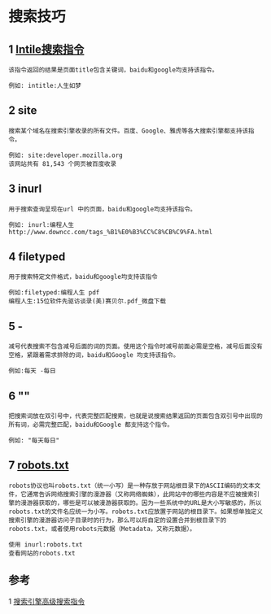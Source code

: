 # 搜索技巧
## 1 [Intile搜索指令](https://baike.baidu.com/item/intitle/9497063?fr=aladdin) 
	该指令返回的结果是页面title包含关键词，baidu和google均支持该指令。
	
	例如: intitle:人生如梦

## 2 site 
	搜索某个域名在搜索引擎收录的所有文件。百度、Google、雅虎等各大搜索引擎都支持该指令。
	
	例如: site:developer.mozilla.org
	该网站共有 81,543 个网页被百度收录

## 3 inurl
	用于搜索查询呈现在url 中的页面，baidu和google均支持该指令。
	
	例如: inurl:编程人生
	http://www.downcc.com/tags_%B1%E0%B3%CC%C8%CB%C9%FA.html

## 4 filetyped
	用于搜索特定文件格式，baidu和google均支持该指令

	例如:filetyped:编程人生 pdf
	编程人生:15位软件先驱访谈录(美)赛贝尔.pdf_微盘下载

## 5 -
	减号代表搜索不包含减号后面的词的页面。使用这个指令时减号前面必需是空格，减号后面没有空格，紧跟着需求排除的词，baidu和Google 均支持该指令。

	例如:每天 -每日

## 6 ""
	把搜索词放在双引号中，代表完整匹配搜索，也就是说搜索结果返回的页面包含双引号中出现的所有词，必需完整匹配，baidu和Google 都支持这个指令。

	例如: "每天每日"

## 7 [robots.txt](https://baike.baidu.com/item/robots%E5%8D%8F%E8%AE%AE/2483797?fromtitle=robots.txt&fromid=9518761&fr=aladdin)
	robots协议也叫robots.txt（统一小写）是一种存放于网站根目录下的ASCII编码的文本文件，它通常告诉网络搜索引擎的漫游器（又称网络蜘蛛），此网站中的哪些内容是不应被搜索引擎的漫游器获取的，哪些是可以被漫游器获取的。因为一些系统中的URL是大小写敏感的，所以robots.txt的文件名应统一为小写。robots.txt应放置于网站的根目录下。如果想单独定义搜索引擎的漫游器访问子目录时的行为，那么可以将自定的设置合并到根目录下的robots.txt，或者使用robots元数据（Metadata，又称元数据）。

	使用 inurl:robots.txt
	查看网站的robots.txt


## 参考
1 [搜索引擎高级搜索指令](https://baike.baidu.com/item/%E6%90%9C%E7%B4%A2%E5%BC%95%E6%93%8E%E9%AB%98%E7%BA%A7%E6%90%9C%E7%B4%A2%E6%8C%87%E4%BB%A4/3660259)
